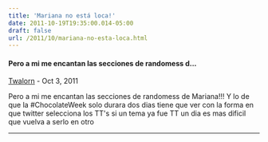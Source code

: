 ```yaml
---
title: 'Mariana no está loca!'
date: 2011-10-19T19:35:00.014-05:00
draft: false
url: /2011/10/mariana-no-esta-loca.html
---
```


#### Pero a mi me encantan las secciones de randomess d...
[Twalorn](https://draft.blogger.com/profile/16245006476255034706 "noreply@blogger.com") - <time datetime="2011-10-19T20:05:29.461-05:00">Oct 3, 2011</time>

Pero a mi me encantan las secciones de randomess de Mariana!!! Y lo de que la #ChocolateWeek solo durara dos dias tiene que ver con la forma en que twitter selecciona los TT's si un tema ya fue TT un dia es mas dificil que vuelva a serlo en otro
<hr />
